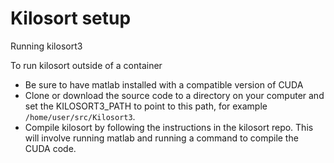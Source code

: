 # Kilosort setup

Running kilosort3

To run kilosort outside of a container

* Be sure to have matlab installed with a compatible version of CUDA
* Clone or download the source code to a directory on your computer and set the KILOSORT3_PATH to point to this path, for example `/home/user/src/Kilosort3`.
* Compile kilosort by following the instructions in the kilosort repo. This will involve running matlab and running a command to compile the CUDA code.